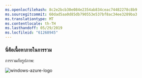 ```yaml
---
ms.openlocfilehash: 8c2e2bcb30e084e2354ab834ceac74482278c8b9
ms.sourcegitcommit: 60dad5aa0d85db790553e537bf8ac34ee3289ba3
ms.translationtype: MT
ms.contentlocale: th-TH
ms.lasthandoff: 05/29/2019
ms.locfileid: "61268945"
---
```

### <a name="this-is-content-within-the-include"></a>นี่คือเนื้อหาภายในการรวม
การรวมกับรูปภาพ:

![windows-azure-logo](./media/example-include-images/windows-azure.png)

